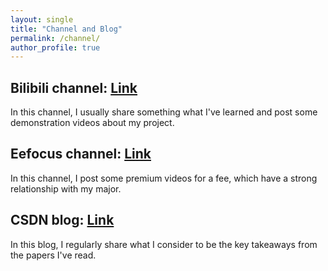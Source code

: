 ```yaml
---
layout: single
title: "Channel and Blog"
permalink: /channel/
author_profile: true
---
```


## Bilibili channel: [Link](https://space.bilibili.com/651870608?spm_id_from=333.1007.0.0)
In this channel, I usually share something what I've learned and post some demonstration videos about my project.

## Eefocus channel: [Link](https://www.eefocus.com/course/1074129.html)
In this channel, I post some premium videos for a fee, which have a strong relationship with my major.

## CSDN blog: [Link](https://blog.csdn.net/m0_52357437?type=blog)
In this blog, I regularly share what I consider to be the key takeaways from the papers I've read.
